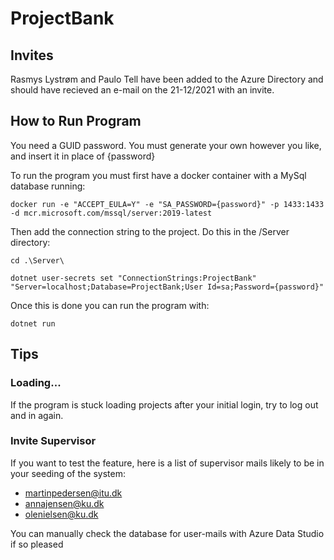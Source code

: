 # ProjectBank

## Invites

Rasmys Lystrøm and Paulo Tell have been added to the Azure Directory and should have recieved an e-mail on the 21-12/2021 with an invite. 

## How to Run Program

You need a GUID password. You must generate your own however you like, and insert it in place of {password}

To run the program you must first have a docker container with a MySql database running:

```
docker run -e "ACCEPT_EULA=Y" -e "SA_PASSWORD={password}" -p 1433:1433 -d mcr.microsoft.com/mssql/server:2019-latest
```

Then add the connection string to the project. Do this in the /Server directory:

```
cd .\Server\
```
```
dotnet user-secrets set "ConnectionStrings:ProjectBank" "Server=localhost;Database=ProjectBank;User Id=sa;Password={password}"
```

Once this is done you can run the program with:

```
dotnet run 
```

## Tips

### Loading...
If the program is stuck loading projects after your initial login, try to log out and in again. 


### Invite Supervisor
If you want to test the feature, here is a list of supervisor mails likely to be in your seeding of the system:
- martinpedersen@itu.dk
- annajensen@ku.dk
- olenielsen@ku.dk

You can manually check the database for user-mails with Azure Data Studio if so pleased
